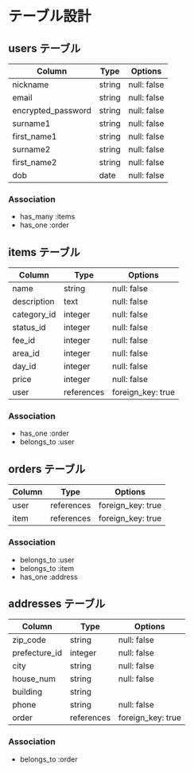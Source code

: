 # テーブル設計

## users テーブル

| Column   | Type   | Options     |
| -------- | ------ | ----------- |
| nickname | string | null: false |
| email    | string | null: false |
| encrypted_password | string | null: false |
| surname1    | string | null: false |
| first_name1 | string | null: false |
| surname2    | string | null: false |
| first_name2 | string | null: false |
| dob         | date   | null: false |

### Association

- has_many :items
- has_one :order

## items テーブル

| Column | Type   | Options     |
| ------ | ------ | ----------- |
| name | string | null: false |
| description | text | null: false |
| category_id | integer | null: false |
| status_id   | integer | null: false |
| fee_id      | integer | null: false |
| area_id     | integer | null: false |
| day_id      | integer | null: false |
| price       | integer | null: false |
| user        | references | foreign_key: true |

### Association

- has_one :order
- belongs_to :user

## orders テーブル

| Column | Type       | Options           |
| ------ | ---------- | ----------------- |
| user   | references | foreign_key: true |
| item   | references | foreign_key: true |

### Association

- belongs_to :user
- belongs_to :item
- has_one :address

## addresses テーブル

| Column        | Type    | Options     |
| ------------- | ------- | ----------- |
| zip_code      | string  | null: false |
| prefecture_id | integer | null: false |
| city          | string  | null: false |
| house_num     | string  | null: false |
| building      | string  |
| phone         | string  | null: false |
| order         | references | foreign_key: true |

### Association

- belongs_to :order
